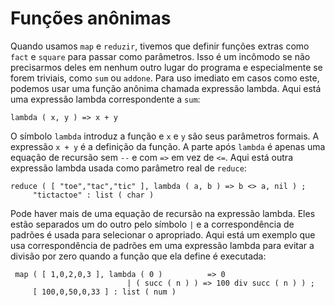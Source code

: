 # Funções anônimas

Quando usamos `map` e `reduzir`, tivemos que definir funções extras como `fact` e `square` para passar como parâmetros. Isso é um incômodo se não precisarmos deles em nenhum outro lugar do programa e especialmente se forem triviais, como `sum` ou `addone`. Para uso imediato em casos como este, podemos usar uma função anônima chamada expressão lambda. Aqui está uma expressão lambda correspondente a `sum`:

```hope
lambda ( x, y ) => x + y
```

O símbolo `lambda` introduz a função e `x` e `y` são seus parâmetros formais. A expressão `x + y` é a definição da função. A parte após `lambda` é apenas uma equação de recursão sem `--` e com `=>` em vez de `<=`. Aqui está outra expressão lambda usada como parâmetro real de `reduce`:

```hope
reduce ( [ "toe","tac","tic" ], lambda ( a, b ) => b <> a, nil ) ;
     "tictactoe" : list ( char )
```

Pode haver mais de uma equação de recursão na expressão lambda. Eles estão separados um do outro pelo símbolo `|` e a correspondência de padrões é usada para selecionar o apropriado. Aqui está um exemplo que usa correspondência de padrões em uma expressão lambda para evitar a divisão por zero quando a função que ela define é executada:

```hope
 map ( [ 1,0,2,0,3 ], lambda ( 0 )          => 0
                          | ( succ ( n ) ) => 100 div succ ( n ) ) ;
     [ 100,0,50,0,33 ] : list ( num )
```